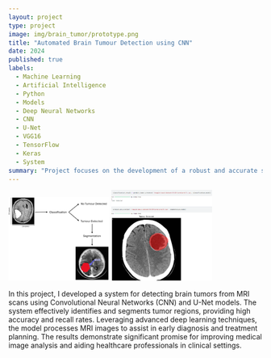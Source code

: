 ```yaml
---
layout: project
type: project
image: img/brain_tumor/prototype.png
title: "Automated Brain Tumour Detection using CNN"
date: 2024
published: true
labels:
  - Machine Learning
  - Artificial Intelligence
  - Python
  - Models
  - Deep Neural Networks
  - CNN
  - U-Net
  - VGG16
  - TensorFlow
  - Keras
  - System
summary: "Project focuses on the development of a robust and accurate system for detecting brain tumors from MRI scans using advanced deep learning techniques. The core of the project leverages Convolutional Neural Networks (CNN) and U-Net models to achieve high precision in tumor identification and segmentation."
---
```


<div class="text-center p-4">
  <img width="200px" src="../img/brain_tumor/model_integration_pipeline.png" class="img-thumbnail" >
  <img width="200px" src="../img/brain_tumor/prototype_results.png" class="img-thumbnail" >
</div>

In this project, I developed a system for detecting brain tumors from MRI scans using Convolutional Neural Networks (CNN) and U-Net models. The system effectively identifies and segments tumor regions, providing high accuracy and recall rates. Leveraging advanced deep learning techniques, the model processes MRI images to assist in early diagnosis and treatment planning. The results demonstrate significant promise for improving medical image analysis and aiding healthcare professionals in clinical settings.
